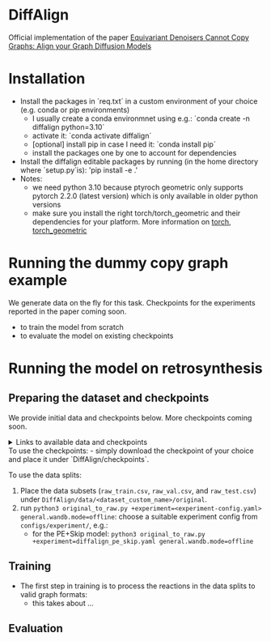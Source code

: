 
# DiffAlign

Official implementation of the paper [Equivariant Denoisers Cannot Copy Graphs: Align your Graph Diffusion Models](https://openreview.net/forum?id=onIro14tHv&referrer=%5Bthe%20profile%20of%20Najwa%20Laabid%5D(%2Fprofile%3Fid%3D~Najwa_Laabid1))

# Installation

- Install the packages in ´req.txt´ in a custom environment of your choice (e.g. conda or pip environments)
    - I usually create a conda environmnet using e.g.: ´conda create -n diffalign python=3.10´
    - activate it: ´conda activate diffalign´
    - [optional] install pip in case I need it: ´conda install pip´
    - install the packages one by one to account for dependencies
- Install the diffalign editable packages by running (in the home directory where ´setup.py´is): 
        'pip install -e .'
- Notes: 
    - we need python 3.10 because ptyroch geometric only supports pytorch 2.2.0 (latest version) which is only available in older python versions
    - make sure you install the right torch/torch_geometric and their dependencies for your platform. More information on [torch](https://pytorch.org/get-started/locally/), [torch_geometric](https://pytorch-geometric.readthedocs.io/en/2.5.2/notes/installation.html)


# Running the dummy copy graph example
We generate data on the fly for this task. Checkpoints for the experiments reported in the paper coming soon.

- to train the model from scratch
- to evaluate the model on existing checkpoints

# Running the model on retrosynthesis
## Preparing the dataset and checkpoints 
We provide initial data and checkpoints below. More checkpoints coming soon.

<details>
<summary>Links to available data and checkpoints</summary>

- [Data](https://www.dropbox.com/scl/fo/swuggv6qf8ombw914yxh8/AEwUgTxowsq2vrnv0D2xRNg/schneider50k?dl=0&rlkey=1ed5tqauj7udn5n2olvw1looi&subfolder_nav_tracking=1): we use the same data split as [GLN](https://github.com/Hanjun-Dai/GLN?tab=readme-ov-file) called schneider_50k
- [DiffAlign_PE+Skip](https://figshare.com/articles/software/diffalign_pe_skip_connection_epoch620/28838489?file=53887232): our best checkpoint for our best performing model using positional encoding and skip connection.

</details>
To use the checkpoints:
- simply download the checkpoint of your choice and place it under `DiffAlign/checkpoints`.

To use the data splits:
1. Place the data subsets (`raw_train.csv`, `raw_val.csv`, and `raw_test.csv`) under `DiffAlign/data/<dataset_custom_name>/original`. 
2. run `python3 original_to_raw.py +experiment=<experiment-config.yaml> general.wandb.mode=offline`: choose a suitable experiment config from `configs/experiment/`, e.g.:
    - for the PE+Skip model: `python3 original_to_raw.py +experiment=diffalign_pe_skip.yaml general.wandb.mode=offline`

## Training 
- The first step in training is to process the reactions in the data splits to valid graph formats: 
    - this takes about ...

## Evaluation
